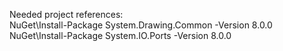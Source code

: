 Needed project references:  
NuGet\Install-Package System.Drawing.Common -Version 8.0.0  
NuGet\Install-Package System.IO.Ports -Version 8.0.0
